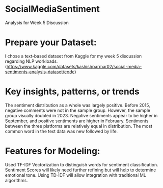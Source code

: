 # SocialMediaSentiment
Analysis for Week 5 Discussion
# Prepare your Dataset:
I chose a text-based dataset from Kaggle for my week 5 discussion regarding NLP workloads. (https://www.kaggle.com/datasets/kashishparmar02/social-media-sentiments-analysis-dataset/code)
# Key insights, patterns, or trends
The sentiment distribution as a whole was largely positive. Before 2015, negative comments were not in the sample group. However, the sample group visually doubled in 2023. Negative sentiments appear to be higher in September, and positive sentiments are higher in February. Sentiments between the three platforms are relatively equal in distribution. The most common word in the text data was new followed by life. 
# Features for Modeling:
Used TF-IDF Vectorization to distinguish words for sentiment classification. Sentiment Scores will likely need further refining but will help to determine emotional tone. Using TD-IDF will allow integration with traditional ML algorithms. 
